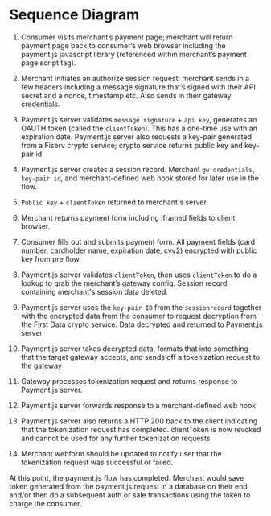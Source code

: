 # Sequence Diagram

1. Consumer visits merchant’s payment page; merchant will return payment page back to consumer’s web browser including the payment.js javascript library (referenced within merchant’s payment page script tag).

2. Merchant initiates an authorize session request; merchant sends in a few headers including a message signature that’s signed with their API secret and a nonce, timestamp etc. Also sends in their gateway credentials.

3. Payment.js server validates `message signature` + `api key`, generates an OAUTH token (called the `clientToken`). This has a one-time use with an expiration date. Payment.js server also requests a key-pair generated from a Fiserv crypto service; crypto service returns public key and key-pair id

4. Payment.js server creates a session record. Merchant `gw credentials`, `key-pair id`, and merchant-defined web hook stored for later use in the flow.

5. `Public key` + `clientToken` returned to merchant's server

6. Merchant returns payment form including iframed fields to client browser.

7. Consumer fills out and submits payment form. All payment fields (card number, cardholder name, expiration date, cvv2) encrypted with public key from pre flow

8. Payment.js server validates `clientToken`, then uses `clientToken` to do a lookup to grab the merchant’s gateway config. Session record containing merchant's session data deleted.

9. Payment.js server uses the `key-pair ID` from the `sessionrecord` together with the encrypted data from the consumer to request decryption from the First Data crypto service. Data decrypted and returned to Payment.js server

10. Payment.js server takes decrypted data, formats that into something that the target gateway accepts, and sends off a tokenization request to the gateway

11. Gateway processes tokenization request and returns response to Payment.js server.

12. Payment.js server forwards response to a merchant-defined web hook

13. Payment.js server also returns a HTTP 200 back to the client indicating that the tokenization request has completed. clientToken is now revoked and cannot be used for any further tokenization requests

14. Merchant webform should be updated to notify user that the tokenization request was successful or failed.

At this point, the payment.js flow has completed. Merchant would save token generated from the payment.js request in a database on their end and/or then do a subsequent auth or sale transactions using the token to charge the consumer.

